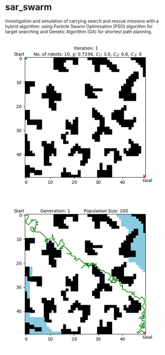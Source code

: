 # sar_swarm
Investigation and simulation of carrying search and rescue missions with a hybrid algorithm: using Particle Swarm Optimisation (PSO) algorithm for target searching and Genetic Algorithm (GA) for shortest path planning.

![](pso_algorithm.gif)
![](genetic_algorithm.gif)
